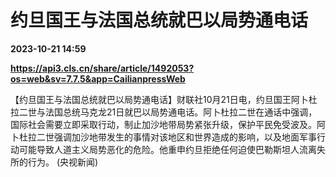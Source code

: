 # 约旦国王与法国总统就巴以局势通电话

**2023-10-21 14:59**

**https://api3.cls.cn/share/article/1492053?os=web&sv=7.7.5&app=CailianpressWeb**

【约旦国王与法国总统就巴以局势通电话】财联社10月21日电，约旦国王阿卜杜拉二世与法国总统马克龙21日就巴以局势通电话。阿卜杜拉二世在通话中强调，国际社会需要立即采取行动，制止加沙地带局势紧张升级，保护平民免受波及。阿卜杜拉二世强调加沙地带发生的事情对该地区和世界造成的影响，以及地面军事行动可能导致人道主义局势恶化的危险。他重申约旦拒绝任何迫使巴勒斯坦人流离失所的行为。 (央视新闻)